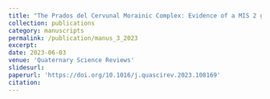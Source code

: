 ```yaml
---
title: "The Prados del Cervunal Morainic Complex: Evidence of a MIS 2 glaciation in the Iberian Central System synchronous to the global LGM"
collection: publications
category: manuscripts
permalink: /publication/manus_3_2023
excerpt:
date: 2023-06-03
venue: 'Quaternary Science Reviews'
slidesurl: 
paperurl: 'https://doi.org/10.1016/j.quascirev.2023.108169'
citation: 
---
```

